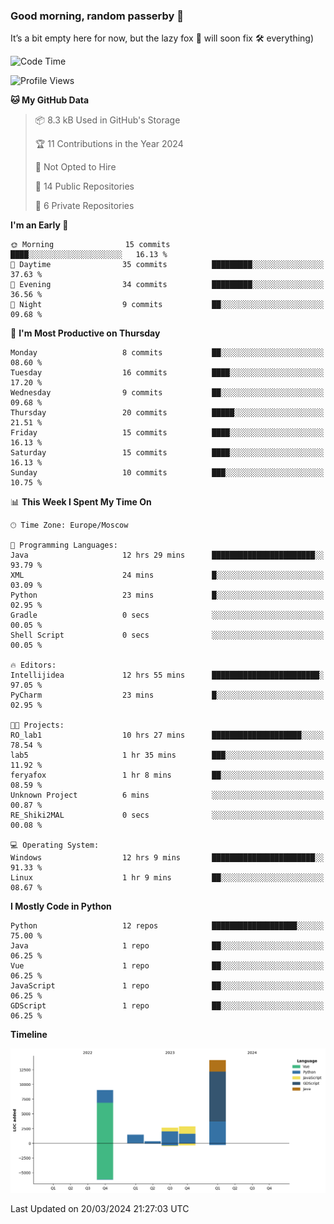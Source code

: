 ### Good morning, random passerby 👋

It’s a bit empty here for now, but the lazy fox 🦊 will soon fix 🛠️ everything)


<!--
**FeryaFox/FeryaFox** is a ✨ _special_ ✨ repository because its `README.md` (this file) appears on your GitHub profile.

Here are some ideas to get you started:

- 🔭 I’m currently working on ...
- 🌱 I’m currently learning ...
- 👯 I’m looking to collaborate on ...
- 🤔 I’m looking for help with ...
- 💬 Ask me about ...
- 📫 How to reach me: ...
- 😄 Pronouns: ...
- ⚡ Fun fact: ...
-->

<!--START_SECTION:waka-->
![Code Time](http://img.shields.io/badge/Code%20Time-55%20hrs%2024%20mins-blue)

![Profile Views](http://img.shields.io/badge/Profile%20Views-0-blue)

**🐱 My GitHub Data** 

> 📦 8.3 kB Used in GitHub's Storage 
 > 
> 🏆 11 Contributions in the Year 2024
 > 
> 🚫 Not Opted to Hire
 > 
> 📜 14 Public Repositories 
 > 
> 🔑 6 Private Repositories 
 > 
**I'm an Early 🐤** 

```text
🌞 Morning                15 commits          ████░░░░░░░░░░░░░░░░░░░░░   16.13 % 
🌆 Daytime                35 commits          █████████░░░░░░░░░░░░░░░░   37.63 % 
🌃 Evening                34 commits          █████████░░░░░░░░░░░░░░░░   36.56 % 
🌙 Night                  9 commits           ██░░░░░░░░░░░░░░░░░░░░░░░   09.68 % 
```
📅 **I'm Most Productive on Thursday** 

```text
Monday                   8 commits           ██░░░░░░░░░░░░░░░░░░░░░░░   08.60 % 
Tuesday                  16 commits          ████░░░░░░░░░░░░░░░░░░░░░   17.20 % 
Wednesday                9 commits           ██░░░░░░░░░░░░░░░░░░░░░░░   09.68 % 
Thursday                 20 commits          █████░░░░░░░░░░░░░░░░░░░░   21.51 % 
Friday                   15 commits          ████░░░░░░░░░░░░░░░░░░░░░   16.13 % 
Saturday                 15 commits          ████░░░░░░░░░░░░░░░░░░░░░   16.13 % 
Sunday                   10 commits          ███░░░░░░░░░░░░░░░░░░░░░░   10.75 % 
```


📊 **This Week I Spent My Time On** 

```text
🕑︎ Time Zone: Europe/Moscow

💬 Programming Languages: 
Java                     12 hrs 29 mins      ███████████████████████░░   93.79 % 
XML                      24 mins             █░░░░░░░░░░░░░░░░░░░░░░░░   03.09 % 
Python                   23 mins             █░░░░░░░░░░░░░░░░░░░░░░░░   02.95 % 
Gradle                   0 secs              ░░░░░░░░░░░░░░░░░░░░░░░░░   00.05 % 
Shell Script             0 secs              ░░░░░░░░░░░░░░░░░░░░░░░░░   00.05 % 

🔥 Editors: 
Intellijidea             12 hrs 55 mins      ████████████████████████░   97.05 % 
PyCharm                  23 mins             █░░░░░░░░░░░░░░░░░░░░░░░░   02.95 % 

🐱‍💻 Projects: 
RO_lab1                  10 hrs 27 mins      ████████████████████░░░░░   78.54 % 
lab5                     1 hr 35 mins        ███░░░░░░░░░░░░░░░░░░░░░░   11.92 % 
feryafox                 1 hr 8 mins         ██░░░░░░░░░░░░░░░░░░░░░░░   08.59 % 
Unknown Project          6 mins              ░░░░░░░░░░░░░░░░░░░░░░░░░   00.87 % 
RE_Shiki2MAL             0 secs              ░░░░░░░░░░░░░░░░░░░░░░░░░   00.08 % 

💻 Operating System: 
Windows                  12 hrs 9 mins       ███████████████████████░░   91.33 % 
Linux                    1 hr 9 mins         ██░░░░░░░░░░░░░░░░░░░░░░░   08.67 % 
```

**I Mostly Code in Python** 

```text
Python                   12 repos            ███████████████████░░░░░░   75.00 % 
Java                     1 repo              ██░░░░░░░░░░░░░░░░░░░░░░░   06.25 % 
Vue                      1 repo              ██░░░░░░░░░░░░░░░░░░░░░░░   06.25 % 
JavaScript               1 repo              ██░░░░░░░░░░░░░░░░░░░░░░░   06.25 % 
GDScript                 1 repo              ██░░░░░░░░░░░░░░░░░░░░░░░   06.25 % 
```



**Timeline**

![Lines of Code chart](https://raw.githubusercontent.com/FeryaFox/FeryaFox/master/assets/bar_graph.png)


 Last Updated on 20/03/2024 21:27:03 UTC
<!--END_SECTION:waka-->
